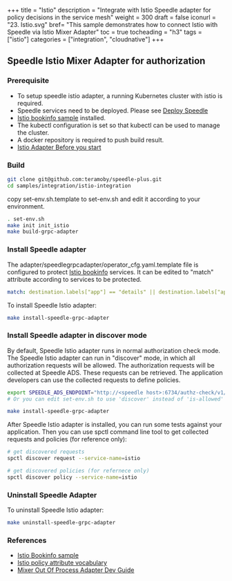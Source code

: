 +++
title = "Istio"
description = "Integrate with Istio Speedle adapter for policy decisions in the service mesh"
weight = 300
draft = false
iconurl = "23. Istio.svg"
bref= "This sample demonstrates how to connect Istio with Speedle via Istio Mixer Adapter"
toc = true
tocheading = "h3"
tags = ["istio"]
categories = ["integration", "cloudnative"]
+++

## Speedle Istio Mixer Adapter for authorization

### Prerequisite

-   To setup speedle istio adapter, a running Kubernetes cluster with istio is required.
-   Speedle services need to be deployed. Please see [Deploy Speedle](../../docs/deployment)
-   [Istio bookinfo sample](https://istio.io/docs/examples/bookinfo/) installed.
-   The kubectl configuration is set so that kubectl can be used to manage the cluster.
-   A docker repository is required to push build result.
-   [Istio Adapter Before you start](https://github.com/istio/istio/wiki/Mixer-Out-Of-Process-Adapter-Walkthrough#before-you-start)

### Build

```bash
git clone git@github.com:teramoby/speedle-plus.git
cd samples/integration/istio-integration
```

copy set-env.sh.template to set-env.sh and edit it according to your environment.

```bash
. set-env.sh
make init init_istio
make build-grpc-adapter
```

### Install Speedle adapter

The adapter/speedlegrpcadapter/operator_cfg.yaml.template file is configured to protect [Istio bookinfo](https://github.com/istio/istio/tree/master/samples/bookinfo) services. It can be edited to "match" attribute according to services to be protected.

```yaml
match: destination.labels["app"] == "details" || destination.labels["app"] == "productpage" || destination.labels["app"] == "reviews" || destination.labels["app"] == "ratings"
```

To install Speedle Istio adapter:

```bash
make install-speedle-grpc-adapter
```

### Install Speedle adapter in discover mode

By default, Speedle Istio adapter runs in normal authorization check mode. The Speedle Istio adapter can run in "discover" mode, in which all authorization requests will be allowed. The authorization requests will be collected at Speedle ADS. These requests can be retrieved. The application developers can use the collected requests to define policies.

```bash
export SPEEDLE_ADS_ENDPOINT="http://<speedle host>:6734/authz-check/v1/discover"
# Or you can edit set-env.sh to use 'discover' instead of 'is-allowed' in SPEEDLE_ADS_ENDPOINT

make install-speedle-grpc-adapter
```

After Speedle Istio adapter is installed, you can run some tests against your application. Then you can use spctl command line tool to get collected requests and policies (for reference only):

```bash
# get discovered requests
spctl discover request --service-name=istio

# get discovered policies (for refernece only)
spctl discover policy --service-name=istio
```

### Uninstall Speedle Adapter

To uninstall Speedle Istio adapter:

```bash
make uninstall-speedle-grpc-adapter
```

### References

-   [Istio Bookinfo sample](https://github.com/istio/istio/tree/master/samples/bookinfo)
-   [Istio policy attribute vocabulary](https://istio.io/docs/reference/config/policy-and-telemetry/attribute-vocabulary)
-   [Mixer Out Of Process Adapter Dev Guide](https://github.com/istio/istio/wiki/Mixer-Out-Of-Process-Adapter-Dev-Guide)
